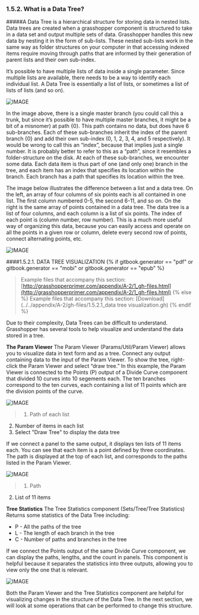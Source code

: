 ### 1.5.2. What is a Data Tree?

#####A Data Tree is a hierarchical structure for storing data in nested lists. Data trees are created when a grasshopper component is structured to take in a data set and output multiple sets of data. Grasshopper handles this new data by nesting it in the form of sub-lists. These nested sub-lists work in the same way as folder structures on your computer in that accessing indexed items require moving through paths that are informed by their generation of parent lists and their own sub-index.

It’s possible to have multiple lists of data inside a single parameter. Since multiple lists are available, there needs to be a way to identify each individual list. A Data Tree is essentially a list of lists, or sometimes a list of lists of lists (and so on).

![IMAGE](images/1-5-2/1-5-2_001-data-tree.png)

In the image above, there is a single master branch (you could call this a trunk, but since it’s possible to have multiple master branches, it might be a bit of a misnomer) at path {0}. This path contains no data, but does have 6 sub-branches. Each of these sub-branches inherit the index of the parent branch {0} and add their own sub-index (0, 1, 2, 3, 4, and 5 respectively). It would be wrong to call this an “index”, because that implies just a single number. It is probably better to refer to this as a “path”, since it resembles a folder-structure on the disk. At each of these sub-branches, we encounter some data. Each data item is thus part of
one (and only one) branch in the tree, and each item has an index that specifies its location within the branch. Each branch has a path that specifies its location within the tree.

The image below illustrates the difference between a list and a data tree. On the left, an array of four columns of six points each is all contained in one list. The first column numbered 0-5, the second 6-11, and so on. On the right is the same array of points contained in a data tree. The data tree is a list of four columns, and each column is a list of six points. The index of each point is (column number, row number). This is a much more useful way of organizing this data, because you can easily access and operate on all the points in a given row or column, delete every second row of points, connect alternating points, etc.

![IMAGE](images/1-5-2/1-5-2_002-list-data-tree.png)

####1.5.2.1. DATA TREE VISUALIZATION
{% if gitbook.generator == "pdf" or gitbook.generator == "mobi" or gitbook.generator == "epub" %}
>Example files that accompany this section: [http://grasshopperprimer.com/appendix/A-2/1_gh-files.html](http://grasshopperprimer.com/appendix/A-2/1_gh-files.html)
{% else %}
>Example files that accompany this section: [Download](../../appendix/A-2/gh-files/1.5.2.1_data tree visualization.gh)
{% endif %}

Due to their complexity, Data Trees can be difficult to understand. Grasshopper has several tools to help visualize and understand the data stored in a tree.

**The Param Viewer**
The Param Viewer (Params/Util/Param Viewer) allows you to visualize data in text form and as a tree. Connect any output containing data to the input of the Param Viewer. To show the tree, right-click the Param Viewer and select “draw tree.” In this example, the Param Viewer is connected to the Points (P) output of a Divide Curve component that divided 10 curves into 10 segements each. The ten branches correspond to the ten curves, each containing a list of 11 points which are the division points of the curve.

![IMAGE](images/1-5-2/1-5-2_003-param-viewer.png)
>1. Path of each list
2. Number of items in each list
3. Select "Draw Tree" to display the data tree

If we connect a panel to the same output, it displays ten lists of 11 items each. You can see that each item is a point defined by three coordinates. The path is displayed at the top of each list, and corresponds to the paths listed in the Param Viewer.

![IMAGE](images/1-5-2/1-5-2_004-panel-display.png)
>1. Path
2. List of 11 items

**Tree Statistics**
The Tree Statistics component (Sets/Tree/Tree Statistics) Returns some
statistics of the Data Tree including:
* P - All the paths of the tree
* L - The length of each branch in the tree
* C - Number of paths and branches in the tree

If we connect the Points output of the same Divide Curve component, we can display the paths, lengths, and the count in panels. This component is helpful because it separates the statistics into three outputs, allowing you to view only the one that is relevant.

![IMAGE](images/1-5-2/1-5-2_005-tree-stats.png)


Both the Param Viewer and the Tree Statistics component are helpful for visualizing changes in the structure of the Data Tree. In the next section, we will look at some operations that can be performed to change this structure.
